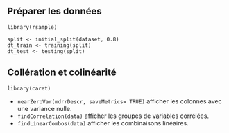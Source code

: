 ## Préparer les données 

`library(rsample)`

```
split <- initial_split(dataset, 0.8)
dt_train <- training(split)
dt_test <- testing(split)
```

## Collération et colinéarité

`library(caret)`

* `nearZeroVar(mdrrDescr, saveMetrics= TRUE)` afficher les colonnes avec une variance nulle.
* `findCorrelation(data)` afficher les groupes de variables corrélées.
* `findLinearCombos(data)` afficher les combinaisons linéaires.
